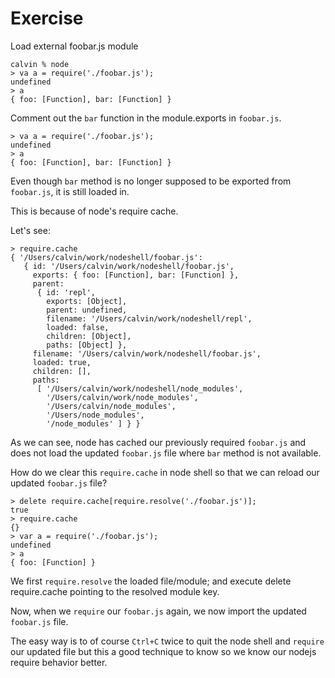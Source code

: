 #  Exercise

Load external foobar.js module

```
calvin % node
> va a = require('./foobar.js');
undefined
> a
{ foo: [Function], bar: [Function] }
```

Comment out the `bar` function in the module.exports in `foobar.js`.

```
> va a = require('./foobar.js');
undefined
> a
{ foo: [Function], bar: [Function] }
```

Even though `bar` method is no longer supposed to be exported from `foobar.js`, it is still loaded in.

This is because of node's require cache.

Let's see:

```
> require.cache
{ '/Users/calvin/work/nodeshell/foobar.js':
   { id: '/Users/calvin/work/nodeshell/foobar.js',
     exports: { foo: [Function], bar: [Function] },
     parent:
      { id: 'repl',
        exports: [Object],
        parent: undefined,
        filename: '/Users/calvin/work/nodeshell/repl',
        loaded: false,
        children: [Object],
        paths: [Object] },
     filename: '/Users/calvin/work/nodeshell/foobar.js',
     loaded: true,
     children: [],
     paths:
      [ '/Users/calvin/work/nodeshell/node_modules',
        '/Users/calvin/work/node_modules',
        '/Users/calvin/node_modules',
        '/Users/node_modules',
        '/node_modules' ] } }
```

As we can see, node has cached our previously required `foobar.js` and does not load the updated `foobar.js` file where `bar` method is not available.

How do we clear this `require.cache` in node shell so that we can reload our updated `foobar.js` file?

```
> delete require.cache[require.resolve('./foobar.js')];
true
> require.cache
{}
> var a = require('./foobar.js');
undefined
> a
{ foo: [Function] }
```

We first `require.resolve` the loaded file/module; and execute delete require.cache pointing to the resolved module key.

Now, when we `require` our `foobar.js` again, we now import the updated `foobar.js` file.

The easy way is to of course `Ctrl+C` twice to quit the node shell and `require` our updated file but this a good technique to know so we know our nodejs require behavior better.
